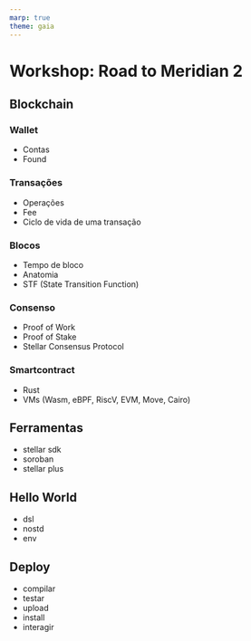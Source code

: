 ```yaml
---
marp: true
theme: gaia
---
```


# **Workshop: Road to Meridian 2**

## Blockchain

### Wallet

- Contas
- Found

### Transações

- Operações
- Fee
- Ciclo de vida de uma transação

### Blocos

- Tempo de bloco
- Anatomia
- STF (State Transition Function)

### Consenso

- Proof of Work
- Proof of Stake
- Stellar Consensus Protocol

### Smartcontract

- Rust
- VMs (Wasm, eBPF, RiscV, EVM, Move, Cairo)

## Ferramentas

- stellar sdk
- soroban
- stellar plus

## Hello World

- dsl
- nostd
- env

## Deploy

- compilar
- testar
- upload
- install
- interagir
